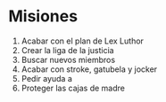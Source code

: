 # Misiones

1. Acabar con el plan de Lex Luthor
2. Crear la liga de la justicia
3. Buscar nuevos miembros
4. Acabar con stroke, gatubela y jocker
5. Pedir ayuda a 
6. Proteger las cajas de madre